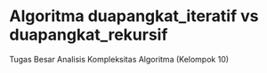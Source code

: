# Algoritma duapangkat_iteratif vs duapangkat_rekursif
Tugas Besar Analisis Kompleksitas Algoritma (Kelompok 10)
